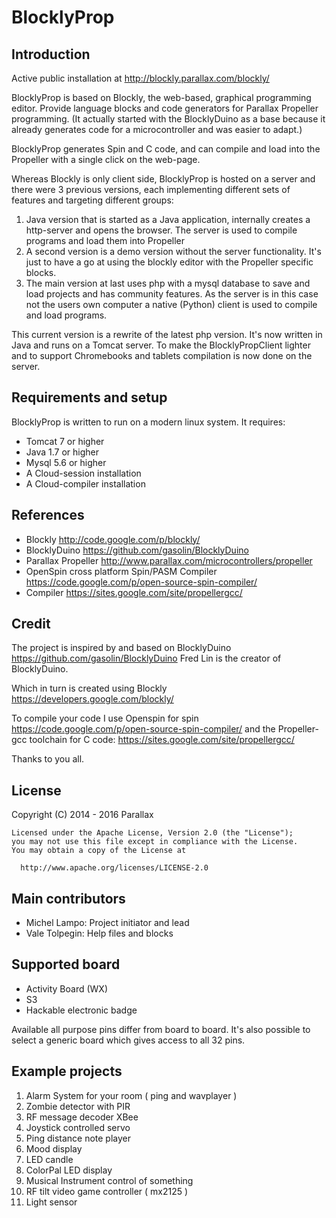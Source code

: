 BlocklyProp 
=======================

Introduction
-----------------

Active public installation at http://blockly.parallax.com/blockly/

BlocklyProp is based on Blockly, the web-based, graphical programming editor. Provide language blocks and code generators for Parallax Propeller programming.
(It actually started with the BlocklyDuino as a base because it already generates code for a microcontroller and was easier to adapt.)

BlocklyProp generates Spin and C code, and can compile and load into the Propeller with a single click on the web-page.

Whereas Blockly is only client side, BlocklyProp is hosted on a server and there were 3 previous versions, each implementing  different sets of features and targeting different groups:

1. Java version that is started as a Java application, internally creates a http-server and opens the browser. The server is used to compile programs and load them into Propeller
2. A second version is a demo version without the server functionality. It's just to have a go at using the blockly editor with the Propeller specific blocks.
3. The main version at last uses php with a mysql database to save and load projects and has community features. As the server is in this case not the users own computer a native (Python) client is used to compile and load programs.

This current version is a rewrite of the latest php version. It's now written in Java and runs on a Tomcat server.
To make the BlocklyPropClient lighter and to support Chromebooks and tablets compilation is now done on the server.

Requirements and setup
----------------------

BlocklyProp is written to run on a modern linux system.
It requires:

* Tomcat 7 or higher
* Java 1.7 or higher
* Mysql 5.6 or higher
* A Cloud-session installation
* A Cloud-compiler installation

References
----------

* Blockly http://code.google.com/p/blockly/
* BlocklyDuino https://github.com/gasolin/BlocklyDuino
* Parallax Propeller http://www.parallax.com/microcontrollers/propeller
* OpenSpin cross platform Spin/PASM Compiler https://code.google.com/p/open-source-spin-compiler/
* Compiler https://sites.google.com/site/propellergcc/

Credit
-----------------

The project is inspired by and based on BlocklyDuino https://github.com/gasolin/BlocklyDuino
Fred Lin is the creator of BlocklyDuino.

Which in turn is created using Blockly https://developers.google.com/blockly/

To compile your code I use Openspin for spin https://code.google.com/p/open-source-spin-compiler/ and the Propeller-gcc toolchain for C code: https://sites.google.com/site/propellergcc/

Thanks to you all.

License
-----------------
Copyright (C) 2014 - 2016 Parallax

```
Licensed under the Apache License, Version 2.0 (the "License");
you may not use this file except in compliance with the License.
You may obtain a copy of the License at

  http://www.apache.org/licenses/LICENSE-2.0
```

Main contributors
-----------------

* Michel Lampo: Project initiator and lead
* Vale Tolpegin: Help files and blocks

Supported board
-----------------

* Activity Board (WX)
* S3
* Hackable electronic badge

Available all purpose pins differ from board to board. It's also possible to select a generic board which gives access to all 32 pins.

Example projects
-----------------

1. Alarm System for your room ( ping and wavplayer )
2. Zombie detector with PIR
3. RF message decoder XBee
4. Joystick controlled servo
5. Ping distance note player
6. Mood display
7. LED candle
8. ColorPal LED display
9. Musical Instrument control of something
10. RF tilt video game controller ( mx2125 )
11. Light sensor
